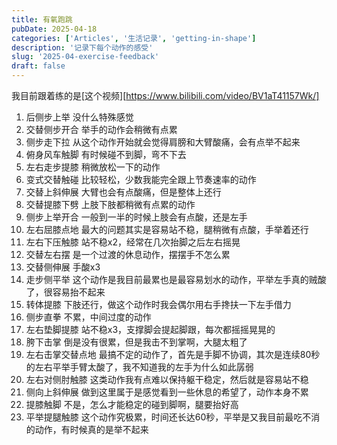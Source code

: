 ```yaml
---
title: 有氧跑跳
pubDate: 2025-04-18
categories: ['Articles', '生活记录', 'getting-in-shape']
description: '记录下每个动作的感受'
slug: '2025-04-exercise-feedback'
draft: false
---
```


我目前跟着练的是[这个视频][https://www.bilibili.com/video/BV1aT41157Wk/]

1. 后侧步上举
   没什么特殊感觉
1. 交替侧步开合
   举手的动作会稍微有点累
1. 侧步走下拉
   从这个动作开始就会觉得肩膀和大臂酸痛，会有点举不起来
1. 俯身风车触脚
   有时候碰不到脚，弯不下去
1. 左右走步提膝
   稍微放松一下的动作
1. 变式交替触碰
   比较轻松，少数我能完全跟上节奏速率的动作
1. 交替上斜伸展
   大臂也会有点酸痛，但是整体上还行
1. 交替提膝下劈
   上肢下肢都稍微有点累的动作
1. 侧步上举开合
   一般到一半的时候上肢会有点酸，还是左手
1. 左右屈膝点地
   最大的问题其实是容易站不稳，腿稍微有点酸，手举着还行
1. 左右下压触膝
   站不稳x2，经常在几次抬脚之后左右摇晃
1. 交替左右摆
   是一个过渡的休息动作，摆摆手不怎么累
1. 交替侧伸展
   手酸x3
1. 走步侧平举
   这个动作是我目前最累也是最容易划水的动作，平举左手真的贼酸了，很容易抬不起来
1. 转体提膝
   下肢还行，做这个动作时我会偶尔用右手搀扶一下左手借力
1. 侧步直拳
   不累，中间过度的动作
1. 左右垫脚提膝
   站不稳x3，支撑脚会提起脚跟，每次都摇摇晃晃的
1. 胯下击掌
   倒是没有很累，但是我击不到掌啊，大腿太粗了
1. 左右击掌交替点地
   最搞不定的动作了，首先是手脚不协调，其次是连续80秒的左右平举手臂太酸了，我不知道我的左手为什么如此孱弱
1. 左右对侧肘触膝
   这类动作我有点难以保持躯干稳定，然后就是容易站不稳
1. 侧向上斜伸展
   做到这里属于是感觉看到一些休息的希望了，动作本身不累
1. 提膝触脚
   不是，怎么才能稳定的碰到脚啊，腿要抬好高
1. 平举提腿触膝
   这个动作究极累，时间还长达60秒，平举是又我目前最吃不消的动作，有时候真的是举不起来
